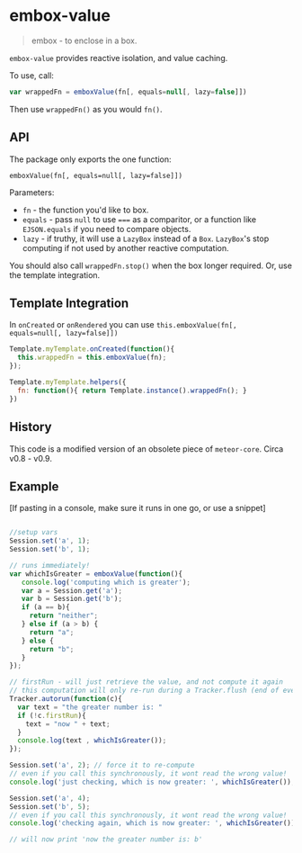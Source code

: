 embox-value
=================

> embox - to enclose in a box.

`embox-value` provides reactive isolation, and value caching.

To use, call:

```js
var wrappedFn = emboxValue(fn[, equals=null[, lazy=false]])
```

Then use `wrappedFn()` as you would `fn()`.


API
----------

The package only exports the one function:

`emboxValue(fn[, equals=null[, lazy=false]])`

Parameters:

 * `fn` - the function you'd like to box.
 * `equals` - pass `null` to use `===` as a comparitor, or a function like `EJSON.equals` if you need to compare objects.
 * `lazy` - if truthy, it will use a `LazyBox` instead of a `Box`. `LazyBox`'s stop computing if not used by another reactive computation.


You should also call `wrappedFn.stop()` when the box longer required. Or, use the template integration.



Template Integration
--------------------

In `onCreated` or `onRendered` you can use `this.emboxValue(fn[, equals=null[, lazy=false]])`
```js
Template.myTemplate.onCreated(function(){
  this.wrappedFn = this.emboxValue(fn);
});

Template.myTemplate.helpers({
  fn: function(){ return Template.instance().wrappedFn(); }
})
```

History
------------

This code is a modified version of an obsolete piece of `meteor-core`. Circa v0.8 - v0.9.

Example
------------

[If pasting in a console, make sure it runs in one go, or use a snippet]

```js

//setup vars
Session.set('a', 1);
Session.set('b', 1);

// runs immediately!
var whichIsGreater = emboxValue(function(){
   console.log('computing which is greater');
   var a = Session.get('a');
   var b = Session.get('b');
   if (a == b){
     return "neither";
   } else if (a > b) {
     return "a";
   } else {
     return "b";
   }
});

// firstRun - will just retrieve the value, and not compute it again
// this computation will only re-run during a Tracker.flush (end of event-loop)
Tracker.autorun(function(c){
  var text = "the greater number is: "
  if (!c.firstRun){
    text = "now " + text;
  }
  console.log(text , whichIsGreater());
});

Session.set('a', 2); // force it to re-compute
// even if you call this synchronously, it wont read the wrong value!
console.log('just checking, which is now greater: ', whichIsGreater()); // a!

Session.set('a', 4);
Session.set('b', 5);
// even if you call this synchronously, it wont read the wrong value!
console.log('checking again, which is now greater: ', whichIsGreater()); // b!

// will now print 'now the greater number is: b'

```

